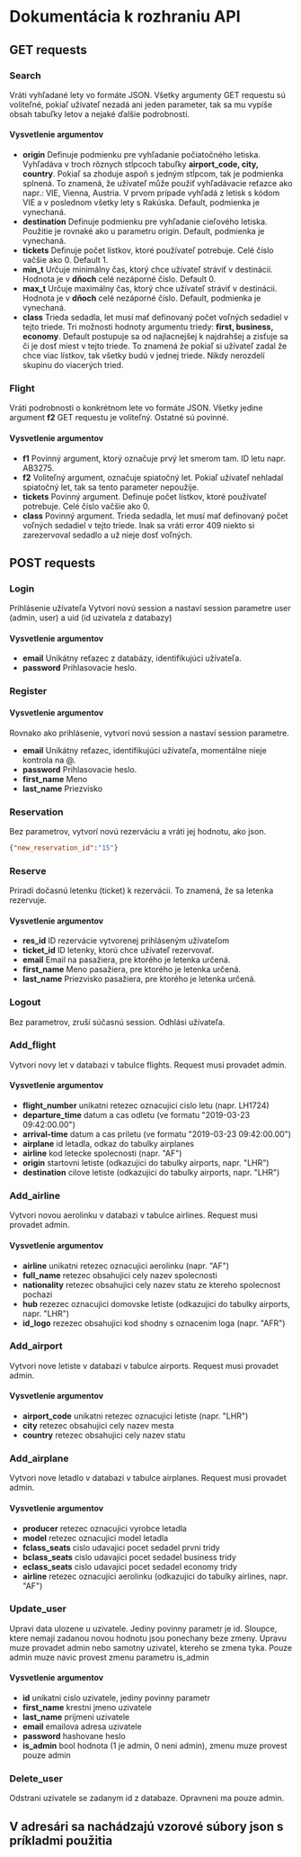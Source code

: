 # Dokumentácia k rozhraniu API

## GET requests
### Search
Vráti vyhľadané lety vo formáte JSON.
Všetky argumenty GET requestu sú voliteľné, pokiaľ užívateľ nezadá ani jeden parameter, tak sa mu vypíše obsah tabuľky letov a nejaké ďalšie podrobnosti.
#### Vysvetlenie argumentov
- **origin** Definuje podmienku pre vyhľadanie počiatočného letiska. Vyhľadáva v troch rôznych stĺpcoch tabuľky **airport_code, city, country**. Pokiaľ sa zhoduje aspoň s jedným stĺpcom, tak je podmienka splnená. To znamená, že užívateľ může použiť vyhľadávacie reťazce ako napr.: VIE, Vienna, Austria. V prvom prípade vyhľadá z letisk s kódom VIE a v poslednom všetky lety s Rakúska. Default, podmienka je vynechaná.
- **destination** Definuje podmienku pre vyhľadanie cieľového letiska. Použitie je rovnaké ako u parametru origin. Default, podmienka je vynechaná.
- **tickets** Definuje počet lístkov, ktoré používateľ potrebuje. Celé číslo vačšie ako 0. Default 1.
- **min_t** Určuje minimálny čas, ktorý chce užívateľ stráviť v destinácii. Hodnota je v **dňoch** celé nezáporné číslo. Default 0.
- **max_t** Určuje maximálny čas, ktorý chce užívateľ stráviť v destinácii. Hodnota je v **dňoch** celé nezáporné číslo. Default, podmienka je vynechaná.
- **class** Trieda sedadla, let musí mať definovaný počet voľných sedadiel v tejto triede. Tri
možnosti hodnoty argumentu triedy: **first, business, economy**. Default postupuje sa od najlacnejšej k najdrahšej a zisťuje sa či je dosť miest v tejto triede. To znamená že pokiaľ si užívateľ zadal že chce viac lístkov, tak všetky budú v jednej triede. Nikdy nerozdelí skupinu do viacerých tried.


### Flight
Vráti podrobnosti o konkrétnom lete vo formáte JSON.
Všetky jedine argument **f2** GET requestu je voliteľný. Ostatné sú povinné.
#### Vysvetlenie argumentov
- **f1** Povinný argument, ktorý označuje prvý let smerom tam. ID letu napr. AB3275.
- **f2** Voliteľný argument, označuje spiatočný let. Pokiaľ užívateľ nehladal spiatočný let, tak sa tento parameter nepoužije.
- **tickets** Povinný argument. Definuje počet lístkov, ktoré používateľ potrebuje. Celé číslo vačšie ako 0.
- **class** Povinný argument. Trieda sedadla, let musí mať definovaný počet voľných sedadiel v tejto triede. Inak sa vráti error 409 niekto si zarezervoval sedadlo a už nieje dosť voľných.

## POST requests
### Login
Prihlásenie užívateľa
Vytvorí novú session a nastaví session parametre user (admin, user) a uid (id uzivatela z databazy)
#### Vysvetlenie argumentov
- **email** Unikátny reťazec z databázy, identifikujúci užívateľa.
- **password** Prihlasovacie heslo.
### Register
#### Vysvetlenie argumentov
Rovnako ako prihlásenie, vytvorí novú session a nastaví session parametre.
- **email** Unikátny reťazec, identifikujúci užívateľa, momentálne nieje kontrola na @.
- **password** Prihlasovacie heslo.
- **first_name** Meno
- **last_name** Priezvisko
### Reservation
Bez parametrov, vytvorí novú rezerváciu a vráti jej hodnotu, ako json. 
```json
{"new_reservation_id":"15"}
```
### Reserve
Priradí dočasnú letenku (ticket) k rezervácii. To znamená, že sa letenka rezervuje.
#### Vysvetlenie argumentov
- **res_id** ID rezervácie vytvorenej prihláseným užívateľom
- **ticket_id** ID letenky, ktorú chce užívateľ rezervovať.
- **email** Email na pasažiera, pre ktorého je letenka určená.
- **first_name** Meno pasažiera, pre ktorého je letenka určená.
- **last_name** Priezvisko pasažiera, pre ktorého je letenka určená.
### Logout
Bez parametrov, zruší súčasnú session. Odhlási užívateľa.
### Add_flight
Vytvori novy let v databazi v tabulce flights. Request musi provadet admin.
#### Vysvetlenie argumentov
- **flight_number** unikatni retezec oznacujici cislo letu (napr. LH1724)
- **departure_time** datum a cas odletu (ve formatu "2019-03-23 09:42:00.00")
- **arrival-time** datum a cas priletu (ve formatu "2019-03-23 09:42:00.00")
- **airplane** id letadla, odkaz do tabulky airplanes
- **airline** kod letecke spolecnosti (napr. "AF")
- **origin** startovni letiste (odkazujici do tabulky airports, napr. "LHR")
- **destination** cilove letiste (odkazujici do tabulky airports, napr. "LHR")
### Add_airline
Vytvori novou aerolinku v databazi v tabulce airlines. Request musi provadet admin.
#### Vysvetlenie argumentov
- **airline** unikatni retezec oznacujici aerolinku (napr. "AF")
- **full_name** retezec obsahujici cely nazev spolecnosti
- **nationality** retezec obsahujici cely nazev statu ze ktereho spolecnost pochazi
- **hub** rezezec oznacujici domovske letiste (odkazujici do tabulky airports, napr. "LHR")
- **id_logo** rezezec obsahujici kod shodny s oznacenim loga (napr. "AFR")
### Add_airport
Vytvori nove letiste v databazi v tabulce airports. Request musi provadet admin.
#### Vysvetlenie argumentov
- **airport_code** unikatni retezec oznacujici letiste (napr. "LHR")
- **city** retezec obsahujici cely nazev mesta
- **country** retezec obsahujici cely nazev statu
### Add_airplane
Vytvori nove letadlo v databazi v tabulce airplanes. Request musi provadet admin.
#### Vysvetlenie argumentov
- **producer** retezec oznacujici vyrobce letadla
- **model** retezec oznacujici model letadla
- **fclass_seats** cislo udavajici pocet sedadel prvni tridy
- **bclass_seats** cislo udavajici pocet sedadel business tridy
- **eclass_seats** cislo udavajici pocet sedadel economy tridy
- **airline** retezec oznacujici aerolinku (odkazujici do tabulky airlines, napr. "AF")
### Update_user
Upravi data ulozene u uzivatele. Jediny povinny parametr je id. Sloupce, ktere nemaji
zadanou novou hodnotu jsou ponechany beze zmeny. Upravu muze provadet admin nebo samotny
uzivatel, ktereho se zmena tyka. Pouze admin muze navic provest zmenu parametru is_admin
#### Vysvetlenie argumentov
- **id** unikatni cislo uzivatele, jediny povinny parametr
- **first_name** krestni jmeno uzivatele
- **last_name** prijmeni uzivatele
- **email** emailova adresa uzivatele
- **password** hashovane heslo
- **is_admin** bool hodnota (1 je admin, 0 neni admin), zmenu muze provest pouze admin
### Delete_user
Odstrani uzivatele se zadanym id z databaze. Opravneni ma pouze admin.

## V adresári sa nachádzajú vzorové súbory json s príkladmi použitia
